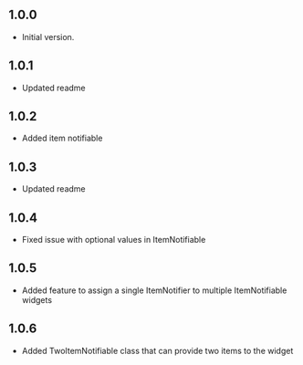 ## 1.0.0

- Initial version.

## 1.0.1

- Updated readme

## 1.0.2

- Added item notifiable

## 1.0.3

- Updated readme

## 1.0.4

- Fixed issue with optional values in ItemNotifiable

## 1.0.5

- Added feature to assign a single ItemNotifier to multiple ItemNotifiable widgets

## 1.0.6

- Added TwoItemNotifiable class that can provide two items to the widget
